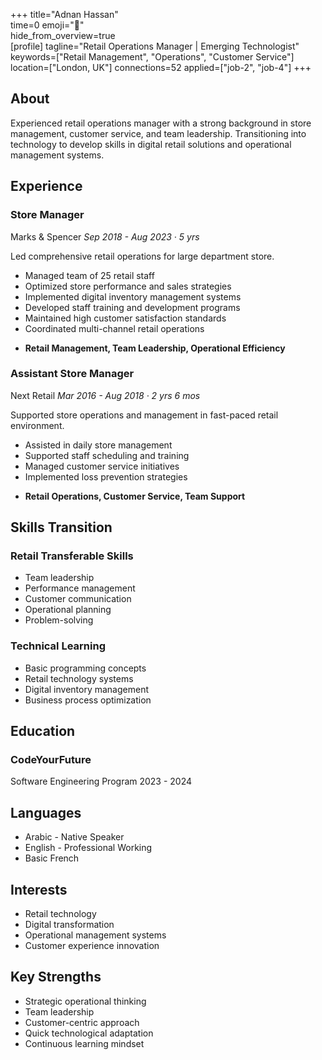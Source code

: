 +++ 
title="Adnan Hassan"  
time=0 
emoji="👤"  
hide_from_overview=true  
[profile] 
tagline="Retail Operations Manager | Emerging Technologist" 
keywords=["Retail Management", "Operations", "Customer Service"] 
location=["London, UK"] 
connections=52 
applied=["job-2", "job-4"] 
+++

## About

Experienced retail operations manager with a strong background in store management, customer service, and team leadership. Transitioning into technology to develop skills in digital retail solutions and operational management systems.

## Experience

### Store Manager

Marks & Spencer
_Sep 2018 - Aug 2023 · 5 yrs_

Led comprehensive retail operations for large department store.

- Managed team of 25 retail staff
- Optimized store performance and sales strategies
- Implemented digital inventory management systems
- Developed staff training and development programs
- Maintained high customer satisfaction standards
- Coordinated multi-channel retail operations

* **Retail Management, Team Leadership, Operational Efficiency**

### Assistant Store Manager

Next Retail
_Mar 2016 - Aug 2018 · 2 yrs 6 mos_

Supported store operations and management in fast-paced retail environment.

- Assisted in daily store management
- Supported staff scheduling and training
- Managed customer service initiatives
- Implemented loss prevention strategies

* **Retail Operations, Customer Service, Team Support**

## Skills Transition

### Retail Transferable Skills

- Team leadership
- Performance management
- Customer communication
- Operational planning
- Problem-solving

### Technical Learning

- Basic programming concepts
- Retail technology systems
- Digital inventory management
- Business process optimization

## Education

### CodeYourFuture

Software Engineering Program
2023 - 2024

## Languages

- Arabic - Native Speaker
- English - Professional Working
- Basic French

## Interests

- Retail technology
- Digital transformation
- Operational management systems
- Customer experience innovation

## Key Strengths

- Strategic operational thinking
- Team leadership
- Customer-centric approach
- Quick technological adaptation
- Continuous learning mindset
